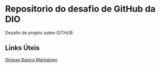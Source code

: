 # Repositorio do desafio de GitHub da DIO
Desafio de projeto sobre GITHUB

## Links Úteis
[Sintaxe Basica Markdown](https://www.markdownguide.org/getting-started/)

